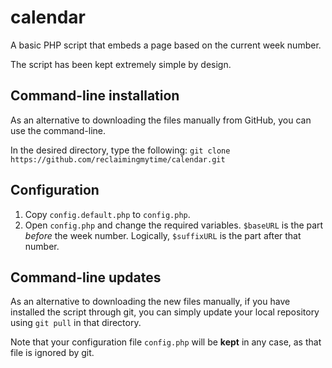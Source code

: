 # calendar
A basic PHP script that embeds a page based on the current week number.

The script has been kept extremely simple by design.

## Command-line installation
As an alternative to downloading the files manually from GitHub, you can use the command-line.

In the desired directory, type the following: `git clone https://github.com/reclaimingmytime/calendar.git`

## Configuration
1. Copy `config.default.php` to `config.php`.
2. Open `config.php` and change the required variables. `$baseURL` is the part *before* the week number. Logically, `$suffixURL` is the part after that number.

## Command-line updates
As an alternative to downloading the new files manually, if you have installed the script through git, you can simply update your local repository using `git pull` in that directory.

Note that your configuration file `config.php` will be **kept** in any case, as that file is ignored by git.
